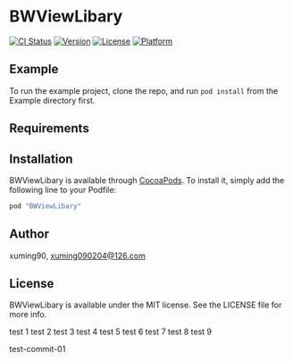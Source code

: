 # BWViewLibary

[![CI Status](http://img.shields.io/travis/xuming90/BWViewLibary.svg?style=flat)](https://travis-ci.org/xuming90/BWViewLibary)
[![Version](https://img.shields.io/cocoapods/v/BWViewLibary.svg?style=flat)](http://cocoapods.org/pods/BWViewLibary)
[![License](https://img.shields.io/cocoapods/l/BWViewLibary.svg?style=flat)](http://cocoapods.org/pods/BWViewLibary)
[![Platform](https://img.shields.io/cocoapods/p/BWViewLibary.svg?style=flat)](http://cocoapods.org/pods/BWViewLibary)

## Example

To run the example project, clone the repo, and run `pod install` from the Example directory first.

## Requirements

## Installation

BWViewLibary is available through [CocoaPods](http://cocoapods.org). To install
it, simply add the following line to your Podfile:

```ruby
pod "BWViewLibary"
```

## Author

xuming90, xuming090204@126.com

## License

BWViewLibary is available under the MIT license. See the LICENSE file for more info.

test 1
test 2
test 3
test 4
test 5
test 6
test 7
test 8
test 9

test-commit-01